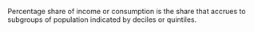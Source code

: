 Percentage share of income or consumption is the share that accrues to subgroups of population indicated by deciles or quintiles.